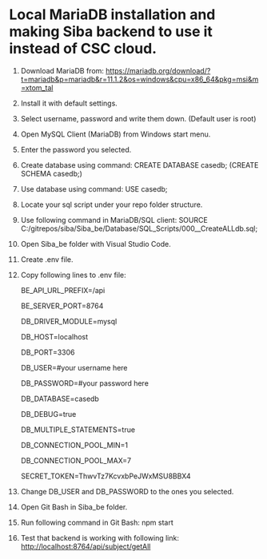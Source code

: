 Local MariaDB installation and making Siba backend to use it instead of CSC cloud.
==================================================================================

1. Download MariaDB from: <https://mariadb.org/download/?t=mariadb&p=mariadb&r=11.1.2&os=windows&cpu=x86_64&pkg=msi&m=xtom_tal>

2. Install it with default settings.

3. Select username, password and write them down. (Default user is root)

4. Open MySQL Client (MariaDB) from Windows start menu.

5. Enter the password you selected.

6. Create database using command: CREATE DATABASE casedb; (CREATE SCHEMA casedb;)

7. Use database using command: USE casedb;

8. Locate your sql script under your repo folder structure.

9. Use following command in MariaDB/SQL client: SOURCE C:/gitrepos/siba/Siba_be/Database/SQL_Scripts/000__CreateALLdb.sql;

10. Open Siba_be folder with Visual Studio Code.

11. Create .env file.

12. Copy following lines to .env file:

    BE_API_URL_PREFIX=/api

    BE_SERVER_PORT=8764

    DB_DRIVER_MODULE=mysql

    DB_HOST=localhost

    DB_PORT=3306

    DB_USER=#your username here

    DB_PASSWORD=#your password here

    DB_DATABASE=casedb

    DB_DEBUG=true

    DB_MULTIPLE_STATEMENTS=true

    DB_CONNECTION_POOL_MIN=1

    DB_CONNECTION_POOL_MAX=7

    SECRET_TOKEN=ThwvTz7KcvxbPeJWxMSU8BBX4

13. Change DB_USER and DB_PASSWORD to the ones you selected.

14. Open Git Bash in Siba_be folder.

15. Run following command in Git Bash: npm start

16. Test that backend is working with following link: <http://localhost:8764/api/subject/getAll>
